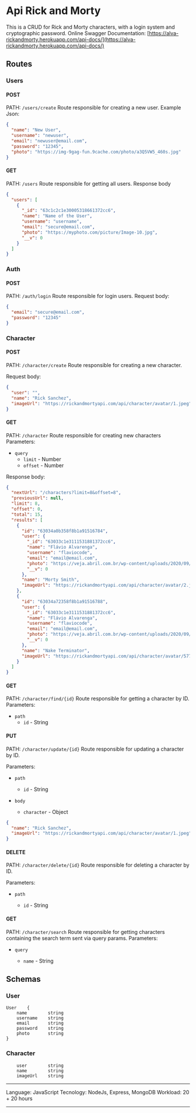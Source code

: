 # Api Rick and Morty

This is a CRUD for Rick and Morty characters, with a login system and cryptographic password.
Online Swagger Documentation: [https://alva-rickandmorty.herokuapp.com/api-docs/](https://alva-rickandmorty.herokuapp.com/api-docs/)

## Routes

### Users

#### POST

PATH: `/users/create`
Route responsible for creating a new user.
Example Json:

```json
{
  "name": "New User",
  "username": "newuser",
  "email": "newuser@email.com",
  "password": "12345",
  "photo": "https://img-9gag-fun.9cache.com/photo/a3Q5VW5_460s.jpg"
}
```

#### GET

PATH: `/users`
Route responsible for getting all users.
Response body

```json
{
  "users": [
    {
      "_id": "63c1c2c1e30005318661372cc6",
      "name": "Name of the User",
      "username": "username",
      "email": "secure@email.com",
      "photo": "https://myphoto.com/picture/Image-10.jpg",
      "__v": 0
    }
  ]
}
```

### Auth

#### POST

PATH: `/auth/login`
Route responsible for login users.
Request body:

```json
{
  "email": "secure@email.com",
  "password": "12345"
}
```

### Character

#### POST

PATH: `/character/create`
Route responsible for creating a new character.

Request body:

```json
{
  "user": "",
  "name": "Rick Sanchez",
  "imageUrl": "https://rickandmortyapi.com/api/character/avatar/1.jpeg"
}
```

#### GET

PATH: `/character`
Route responsible for creating new characters
Parameters:

- `query`
  - `limit` - Number
  - `offset` - Number

Response body:

```json
{
  "nextUrl": "/characters?limit=8&offset=8",
  "previousUrl": null,
  "limit": 8,
  "offset": 0,
  "total": 15,
  "results": [
    {
      "id": "63034a0b358f8b1a91516784",
      "user": {
        "_id": "63033c1e3111531881372cc6",
        "name": "Flávio Alvarenga",
        "username": "flaviocode",
        "email": "email@email.com",
        "photo": "https://veja.abril.com.br/wp-content/uploads/2020/09/1-GettyImages-517387700.jpg",
        "__v": 0
      },
      "name": "Morty Smith",
      "imageUrl": "https://rickandmortyapi.com/api/character/avatar/2.jpeg"
    },
    {
      "id": "63034a72358f8b1a91516788",
      "user": {
        "_id": "63033c1e3111531881372cc6",
        "name": "Flávio Alvarenga",
        "username": "flaviocode",
        "email": "email@email.com",
        "photo": "https://veja.abril.com.br/wp-content/uploads/2020/09/1-GettyImages-517387700.jpg",
        "__v": 0
      },
      "name": "Nake Terminator",
      "imageUrl": "https://rickandmortyapi.com/api/character/avatar/577.jpeg"
    }
  ]
}
```

#### GET

PATH: `/character/find/{id}`
Route responsible for getting a character by ID.
Parameters:

- `path`
  - `id` - String

#### PUT

PATH: `/character/update/{id}`
Route responsible for updating a character by ID.

Parameters:

- `path`

  - `id` - String

- `body`
  - `character` - Object

```json
{
  "name": "Rick Sanchez",
  "imageUrl": "https://rickandmortyapi.com/api/character/avatar/1.jpeg"
}
```

#### DELETE

PATH: `/character/delete/{id}`
Route responsible for deleting a character by ID.

Parameters:

- `path`

  - `id` - String

#### GET

PATH: `/character/search`
Route responsible for getting characters containing the search term sent via query params.
Parameters:

- `query`

  - `name` - String

## Schemas

### User

```
User    {
    name	    string
    username	string
    email	    string
    password	string
    photo	    string
}
```

### Character

```
    user	    string
    name        string
    imageUrl    string
```

---

Language: JavaScript
Tecnology: NodeJs, Express, MongoDB
Workload: 20 + 20 hours

---

